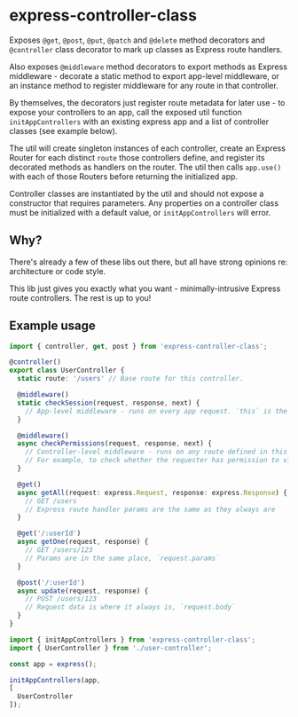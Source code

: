 # express-controller-class

Exposes `@get`, `@post`, `@put`, `@patch` and `@delete` method decorators and `@controller` class decorator
to mark up classes as Express route handlers.

Also exposes `@middleware` method decorators to export methods as Express middleware - decorate a static method
to export app-level middleware, or an instance method to register middleware for any route in that controller.

By themselves, the decorators just register route metadata for later use - to expose your controllers to an
app, call the exposed util function `initAppControllers` with an existing express app and a list of controller
classes (see example below).

The util will create singleton instances of each controller, create an Express Router for each distinct
`route` those controllers define, and register its decorated methods as handlers on the router. The util then
calls `app.use()` with each of those Routers before returning the initialized app.

Controller classes are instantiated by the util and should not expose a constructor that requires parameters. Any
properties on a controller class must be initialized with a default value, or `initAppControllers` will error.

## Why?

There's already a few of these libs out there, but all have strong opinions re: architecture or code style.

This lib just gives you exactly what you want - minimally-intrusive Express route controllers. The rest is up to you!

## Example usage

```ts
import { controller, get, post } from 'express-controller-class';

@controller()
export class UserController {
  static route: '/users' // Base route for this controller.

  @middleware()
  static checkSession(request, response, next) {
    // App-level middleware - runs on every app request. `this` is the UserController class
  }

  @middleware()
  async checkPermissions(request, response, next) {
    // Controller-level middleware - runs on any route defined in this class
    // For example, to check whether the requester has permission to view or update other users
  }

  @get()
  async getAll(request: express.Request, response: express.Response) {
    // GET /users
    // Express route handler params are the same as they always are
  }

  @get('/:userId')
  async getOne(request, response) {
    // GET /users/123
    // Params are in the same place, `request.params`
  }

  @post('/:userId')
  async update(request, response) {
    // POST /users/123
    // Request data is where it always is, `request.body`
  }
}
```

```ts
import { initAppControllers } from 'express-controller-class';
import { UserController } from './user-controller';

const app = express();

initAppControllers(app,
[
  UserController
]);
```
